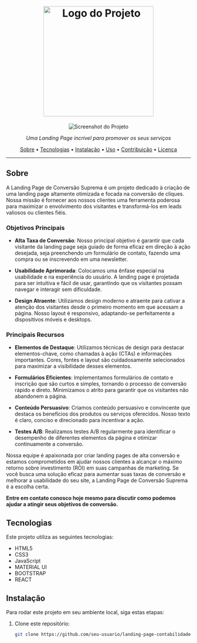 <h1 align="center">
  <img src="https://sua-url-de-imagem.com/imagem-logo.png" alt="Logo do Projeto" width="300">
</h1>

<p align="center">
  <img src="https://sua-url-de-imagem.com/exemplo-de-screenshot.png" alt="Screenshot do Projeto">
</p>

<p align="center">
  <em>Uma Landing Page incrível para promover os seus serviços</em>
</p>

<p align="center">
  <a href="#sobre">Sobre</a> •
  <a href="#tecnologias">Tecnologias</a> •
  <a href="#instalacao">Instalação</a> •
  <a href="#uso">Uso</a> •
  <a href="#contribuicao">Contribuição</a> •
  <a href="#licenca">Licença</a>
</p>

---

## Sobre

A Landing Page de Conversão Suprema é um projeto dedicado à criação de uma landing page altamente otimizada e focada na conversão de cliques. Nossa missão é fornecer aos nossos clientes uma ferramenta poderosa para maximizar o envolvimento dos visitantes e transformá-los em leads valiosos ou clientes fiéis.

### Objetivos Principais

- **Alta Taxa de Conversão**: Nosso principal objetivo é garantir que cada visitante da landing page seja guiado de forma eficaz em direção à ação desejada, seja preenchendo um formulário de contato, fazendo uma compra ou se inscrevendo em uma newsletter.

- **Usabilidade Aprimorada**: Colocamos uma ênfase especial na usabilidade e na experiência do usuário. A landing page é projetada para ser intuitiva e fácil de usar, garantindo que os visitantes possam navegar e interagir sem dificuldade.

- **Design Atraente**: Utilizamos design moderno e atraente para cativar a atenção dos visitantes desde o primeiro momento em que acessam a página. Nosso layout é responsivo, adaptando-se perfeitamente a dispositivos móveis e desktops.

### Principais Recursos

- **Elementos de Destaque**: Utilizamos técnicas de design para destacar elementos-chave, como chamadas à ação (CTAs) e informações importantes. Cores, fontes e layout são cuidadosamente selecionados para maximizar a visibilidade desses elementos.

- **Formulários Eficientes**: Implementamos formulários de contato e inscrição que são curtos e simples, tornando o processo de conversão rápido e direto. Minimizamos o atrito para garantir que os visitantes não abandonem a página.

- **Conteúdo Persuasivo**: Criamos conteúdo persuasivo e convincente que destaca os benefícios dos produtos ou serviços oferecidos. Nosso texto é claro, conciso e direcionado para incentivar a ação.

- **Testes A/B**: Realizamos testes A/B regularmente para identificar o desempenho de diferentes elementos da página e otimizar continuamente a conversão.


Nossa equipe é apaixonada por criar landing pages de alta conversão e estamos comprometidos em ajudar nossos clientes a alcançar o máximo retorno sobre investimento (ROI) em suas campanhas de marketing. Se você busca uma solução eficaz para aumentar suas taxas de conversão e melhorar a usabilidade do seu site, a Landing Page de Conversão Suprema é a escolha certa.

**Entre em contato conosco hoje mesmo para discutir como podemos ajudar a atingir seus objetivos de conversão.**

## Tecnologias

Este projeto utiliza as seguintes tecnologias:

- HTML5
- CSS3
- JavaScript
- MATERIAL UI
- BOOTSTRAP
- REACT

## Instalação

Para rodar este projeto em seu ambiente local, siga estas etapas:

1. Clone este repositório:

   ```bash
   git clone https://github.com/seu-usuario/landing-page-contabilidade.git
